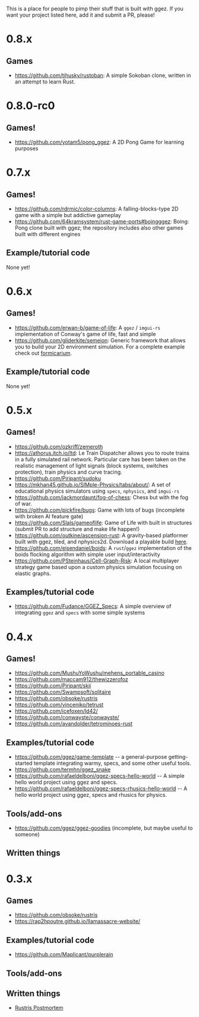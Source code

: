 This is a place for people to pimp their stuff that is built with ggez.  If you want your project listed here, add it and
submit a PR, please!

# 0.8.x

## Games

* <https://github.com/tihusky/rustoban>: A simple Sokoban clone, written in an attempt to learn Rust.

# 0.8.0-rc0
## Games!

* <https://github.com/yotam5/pong_ggez>: A 2D Pong Game for learning purposes

# 0.7.x

## Games!

* <https://github.com/rdrmic/color-columns>: A falling-blocks-type 2D game with a simple but addictive gameplay
* <https://github.com/64kramsystem/rust-game-ports#boingggez>: Boing: Pong clone built with ggez; the repository includes also other games built with different engines

## Example/tutorial code

None yet!

# 0.6.x

## Games!

* <https://github.com/erwan-b/game-of-life>: A `ggez` / `imgui-rs` implementation of Conway's game of life, fast and simple
* <https://github.com/gliderkite/semeion>: Generic framework that allows you to build your 2D environment simulation. For a complete example check out [formicarium](https://github.com/gliderkite/formicarium).

## Example/tutorial code

None yet!

# 0.5.x

## Games!

 * <https://github.com/ozkriff/zemeroth>
 * <https://athorus.itch.io/ltd>: Le Train Dispatcher allows you to route trains in a fully simulated rail network. Particular care has been taken on the realistic management of light signals (block systems, switches protection), train physics and curve tracing.
 * <https://github.com/Piripant/sudoku>
 * <https://mkhan45.github.io/SIMple-Physics/tabs/about/>: A set of educational physics simulators using `specs`, `nphysics`, and `imgui-rs`
 * <https://github.com/jackmordaunt/fog-of-chess>: Chess but with the fog of war.
 * <https://github.com/pickfire/bugs>: Game with lots of bugs (incomplete with broken AI feature gate)
 * <https://github.com/Slals/gameoflife>: Game of Life with built in structures (submit PR to add structure and make life happen!)
 * <https://github.com/outkine/ascension-rust>: A gravity-based platformer built with ggez, tiled, and nphysics2d. Download a playable build [here](https://outkine.itch.io/ascension-2).
 * <https://github.com/eisendaniel/boids>: A `rust`/`ggez` implementation of the boids flocking algorithm with simple user input/interactivity
 * <https://github.com/PSteinhaus/Cell-Graph-Risk>: A local multiplayer strategy game based upon a custom physics simulation focusing on elastic graphs.

## Examples/tutorial code

 * <https://github.com/Fudance/GGEZ_Specs>: A simple overview of integrating `ggez` and `specs` with some simple systems


# 0.4.x

## Games!

 * <https://github.com/MushuYoWushu/mehens_portable_casino>
 * <https://github.com/maccam912/thewizzerofoz>
 * <https://github.com/Piripant/skii>
 * <https://github.com/Swampsoft/solitaire>
 * <https://github.com/obsoke/rustris>
 * <https://github.com/vinceniko/tetrust>
 * <https://github.com/icefoxen/ld42/>
 * <https://github.com/conwayste/conwayste/>
 * <https://github.com/avandolder/tetrominoes-rust>

## Examples/tutorial code

 * <https://github.com/ggez/game-template> -- a general-purpose getting-started template integrating warmy, specs, and some other useful tools.
 * <https://github.com/termhn/ggez_snake>
 * <https://github.com/rafaeldelboni/ggez-specs-hello-world> -- A simple hello world project using ggez and specs.
 * <https://github.com/rafaeldelboni/ggez-specs-rhusics-hello-world> -- A hello world project using ggez, specs and rhusics for physics.

## Tools/add-ons

 * <https://github.com/ggez/ggez-goodies> (incomplete, but maybe useful to someone)

## Written things


# 0.3.x

## Games

 * <https://github.com/obsoke/rustris>
 * <https://rap2hpoutre.github.io/llamassacre-website/>

## Examples/tutorial code

 * <https://github.com/Maplicant/purplerain>

## Tools/add-ons

## Written things

 * [Rustris Postmortem](http://dale.io/blog/rustris-post-mortem.html)
